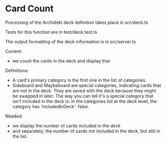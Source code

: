 # Card Count

Processing of the Archidekt deck definition takes place in src/deck.ts

Tests for this function are in test/deck.test.ts

The output formatting of the deck information is in src/server.ts

Current:

- we count the cards in the deck and display that

Definitions:

- A card's primary category is the first one in the list of categories.
- Sideboard and Maybeboard are special categories, indicating cards that are not in the deck. They are saved with the deck because they might be swapped in later. The way you can tell it's a special category that isn't included in the deck is: in the categories list at the deck level, the category has 'includedInDeck': false.

Needed:

- we display the number of cards included in the deck
- and separately, the number of cards not included in the deck, but still in the list.
